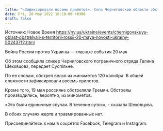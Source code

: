 ```yaml
---
title: "«Зафиксировали восемь прилетов». Села Черниговской области обстреляли с территории России — спикер пограничного отряда"
date: Fri, 20 May 2022 10:18:00 +0300
draft: false
---
```

Источник: Новое Время https://nv.ua/ukraine/events/chernigovskuyu-oblast-obstrelyali-s-territorii-rossii-20-maya-novosti-ukrainy-50243712.html


Война России против Украины — главные события 20 мая

Об этом сообщила спикер Черниговского пограничного отряда Галина Шеховцова, передает Суспільне.

По ее словам, обстрел велся из минометов 120 калибра. В общей сложности зафиксировали восемь прилетов.

Кроме того, 19 мая россияне обстреляли Гремяч. Обстрелы производились, вероятно, из минометов.

«Это были единичные случаи. В течение суток», - сказала Шеховцова.

В обоих случаях жертв и травмированных нет.

Присоединяйтесь к нам в соцсетях Facebook, Telegram и Instagram.
